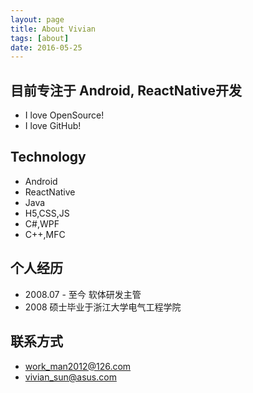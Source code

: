 ```yaml
---
layout: page
title: About Vivian
tags: [about]
date: 2016-05-25
---
```

    
## 目前专注于 Android, ReactNative开发	

- I love OpenSource!
- I love GitHub!

## Technology

* Android
* ReactNative
* Java
* H5,CSS,JS
* C#,WPF
* C++,MFC

## 个人经历

* 2008.07 - 至今 软体研发主管
* 2008 硕士毕业于浙江大学电气工程学院

## 联系方式

* work_man2012@126.com
* vivian_sun@asus.com
